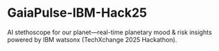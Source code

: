# GaiaPulse-IBM-Hack25
AI stethoscope for our planet—real-time planetary mood &amp; risk insights powered by IBM watsonx (TechXchange 2025 Hackathon).
